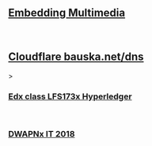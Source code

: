 
<h2><a href="https://developer.mozilla.org/en-US/docs/Learn/HTML/Multimedia_and_embedding/Responsive_images">Embedding Multimedia</a></h2>
<br/>
<h2><a href="https://dash.cloudflare.com/3acee6f6f58909a84295ef00f79e3361/bauska.net/dns">Cloudflare bauska.net/dns</a></h2>>
<br/>
<h3><a href="https://learning.edx.org/course/course-v1:LinuxFoundationX+LFS173x+3T2021/block-v1:LinuxFoundationX+LFS173x+3T2021+type@sequential+block@1c3e17cb22c64f70b73abae00c80f0a3/block-v1:LinuxFoundationX+LFS173x+3T2021+type@vertical+block@eb20f7d37eeb4b7f8a477a9c916e4e0f">Edx class LFS173x Hyperledger</a></h3>
<br/>
<h3><a href="https://learning.edx.org/course/course-v1:TUMx+DWAPNx+1T_2018/block-v1:TUMx+DWAPNx+1T_2018+type@sequential+block@1fb923b99c084ffebd53decb9413e1ec/block-v1:TUMx+DWAPNx+1T_2018+type@vertical+block@c1c00b0416dd4f5abeaee778c5561347">DWAPNx IT 2018</a></h3>
